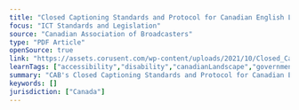```yaml
---
title: "Closed Captioning Standards and Protocol for Canadian English Language Television Programming Services"
focus: "ICT Standards and Legislation"
source: "Canadian Association of Broadcasters"
type: "PDF Article"
openSource: true
link: "https://assets.corusent.com/wp-content/uploads/2021/10/Closed_Captioning_Standards_Protocol.pdf"
learnTags: ["accessibility","disability","canadianLandscape","government","fairness","bias","ict","framework","telecommunications","regulation"]
summary: "CAB's Closed Captioning Standards and Protocol for Canadian English Language Television Programming Services."
keywords: []
jurisdiction: ["Canada"]
---
```

